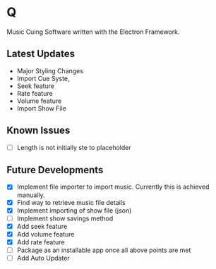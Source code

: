 # Q
Music Cuing Software written with the Electron Framework.

## Latest Updates

- Major Styling Changes
- Import Cue Syste,
- Seek feature
- Rate feature
- Volume feature
- Import Show File

## Known Issues

- [ ] Length is not initially ste to placeholder

## Future Developments

- [x] Implement file importer to import music. Currently this is achieved manually.
- [x] Find way to retrieve music file details
- [x] Implement importing of show file (json)
- [ ] Implement show savings method
- [x] Add seek feature
- [x] Add volume feature
- [x] Add rate feature
- [ ] Package as an installable app once all above points are met
- [ ] Add Auto Updater

